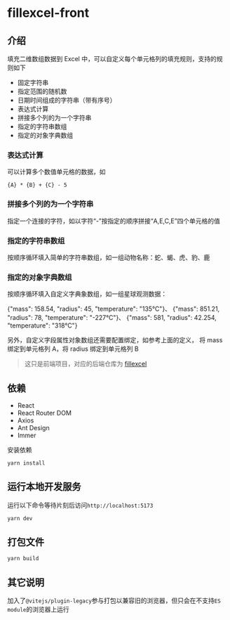 # fillexcel-front

## 介绍

填充二维数组数据到 Excel 中，可以自定义每个单元格列的填充规则，支持的规则如下

- 固定字符串
- 指定范围的随机数
- 日期时间组成的字符串（带有序号）
- 表达式计算
- 拼接多个列的为一个字符串
- 指定的字符串数组
- 指定的对象字典数组

### 表达式计算

可以计算多个数值单元格的数据，如

```
{A} * {B} + {C} - 5
```

### 拼接多个列的为一个字符串

指定一个连接的字符，如以字符“-”按指定的顺序拼接“A,E,C,E”四个单元格的值

### 指定的字符串数组

按顺序循环填入简单的字符串数组，如一组动物名称：蛇、蝎、虎、豹、鹿

### 指定的对象字典数组

按顺序循环填入自定义字典象数组，如一组星球观测数据：

{"mass": 158.54, "radius": 45, "temperature": "135°C"}、
{"mass": 851.21, "radius": 78, "temperature": "-227°C"}、
{"mass": 581, "radius": 42.254, "temperature": "318°C"}

另外，自定义字段属性对象数组还需要配置绑定，如参考上面的定义，
将 mass 绑定到单元格列 A，将 radius 绑定到单元格列 B

> 这只是前端项目，对应的后端仓库为 [fillexcel](https://github.com/StilleMenschen/fillexcel)

## 依赖

- React
- React Router DOM
- Axios
- Ant Design
- Immer

安装依赖

```bash
yarn install
```

## 运行本地开发服务

运行以下命令等待片刻后访问`http://localhost:5173`

```bash
yarn dev
```

## 打包文件

```bash
yarn build
```

## 其它说明

加入了`@vitejs/plugin-legacy`参与打包以兼容旧的浏览器，但只会在不支持`ES module`的浏览器上运行
